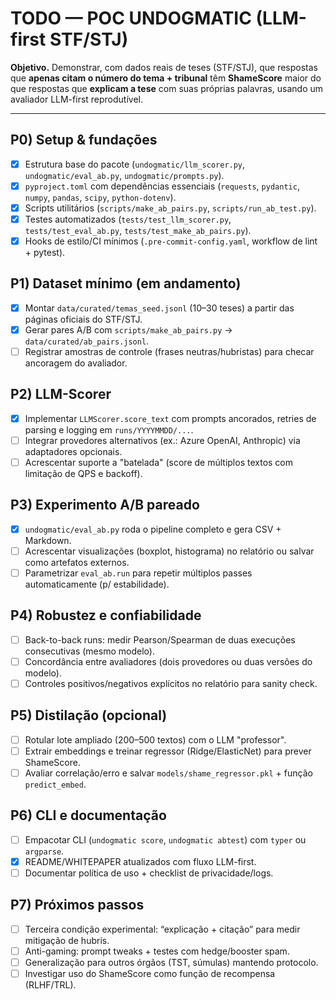 # TODO — POC UNDOGMATIC (LLM-first STF/STJ)

**Objetivo.** Demonstrar, com dados reais de teses (STF/STJ), que respostas que **apenas citam o número do tema + tribunal** têm **ShameScore** maior do que respostas que **explicam a tese** com suas próprias palavras, usando um avaliador LLM-first reprodutível.

---

## P0) Setup & fundações
- [x] Estrutura base do pacote (`undogmatic/llm_scorer.py`, `undogmatic/eval_ab.py`, `undogmatic/prompts.py`).
- [x] `pyproject.toml` com dependências essenciais (`requests`, `pydantic`, `numpy`, `pandas`, `scipy`, `python-dotenv`).
- [x] Scripts utilitários (`scripts/make_ab_pairs.py`, `scripts/run_ab_test.py`).
- [x] Testes automatizados (`tests/test_llm_scorer.py`, `tests/test_eval_ab.py`, `tests/test_make_ab_pairs.py`).
- [x] Hooks de estilo/CI mínimos (`.pre-commit-config.yaml`, workflow de lint + pytest).

## P1) Dataset mínimo (em andamento)
- [x] Montar `data/curated/temas_seed.jsonl` (10–30 teses) a partir das páginas oficiais do STF/STJ.
- [x] Gerar pares A/B com `scripts/make_ab_pairs.py` → `data/curated/ab_pairs.jsonl`.
- [ ] Registrar amostras de controle (frases neutras/hubristas) para checar ancoragem do avaliador.

## P2) LLM-Scorer
- [x] Implementar `LLMScorer.score_text` com prompts ancorados, retries de parsing e logging em `runs/YYYYMMDD/...`.
- [ ] Integrar provedores alternativos (ex.: Azure OpenAI, Anthropic) via adaptadores opcionais.
- [ ] Acrescentar suporte a "batelada" (score de múltiplos textos com limitação de QPS e backoff).

## P3) Experimento A/B pareado
- [x] `undogmatic/eval_ab.py` roda o pipeline completo e gera CSV + Markdown.
- [ ] Acrescentar visualizações (boxplot, histograma) no relatório ou salvar como artefatos externos.
- [ ] Parametrizar `eval_ab.run` para repetir múltiplos passes automaticamente (p/ estabilidade).

## P4) Robustez e confiabilidade
- [ ] Back-to-back runs: medir Pearson/Spearman de duas execuções consecutivas (mesmo modelo).
- [ ] Concordância entre avaliadores (dois provedores ou duas versões do modelo).
- [ ] Controles positivos/negativos explícitos no relatório para sanity check.

## P5) Distilação (opcional)
- [ ] Rotular lote ampliado (200–500 textos) com o LLM "professor".
- [ ] Extrair embeddings e treinar regressor (Ridge/ElasticNet) para prever ShameScore.
- [ ] Avaliar correlação/erro e salvar `models/shame_regressor.pkl` + função `predict_embed`.

## P6) CLI e documentação
- [ ] Empacotar CLI (`undogmatic score`, `undogmatic abtest`) com `typer` ou `argparse`.
- [x] README/WHITEPAPER atualizados com fluxo LLM-first.
- [ ] Documentar política de uso + checklist de privacidade/logs.

## P7) Próximos passos
- [ ] Terceira condição experimental: “explicação + citação” para medir mitigação de hubris.
- [ ] Anti-gaming: prompt tweaks + testes com hedge/booster spam.
- [ ] Generalização para outros órgãos (TST, súmulas) mantendo protocolo.
- [ ] Investigar uso do ShameScore como função de recompensa (RLHF/TRL).
